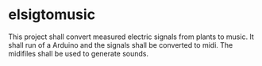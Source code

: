# elsigtomusic
This project shall convert measured electric signals from plants to music.
It shall run of a Arduino and the signals shall be converted to midi.
The midifiles shall be used to generate sounds.
